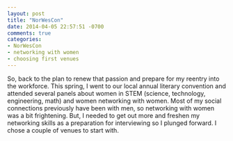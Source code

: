 ```yaml
---
layout: post
title: "NorWesCon"
date: 2014-04-05 22:57:51 -0700
comments: true
categories:
- NorWesCon
- networking with women
- choosing first venues
---
```

So, back to the plan to renew that passion and prepare for my reentry into the workforce.  This spring, I went to our local annual literary convention and attended several panels about women in STEM (science, technology, engineering, math) and women networking with women.  Most of my social connections previously have been with men, so networking with women was a bit frightening.  But, I needed to get out more and freshen my networking skills as a preparation for interviewing so I plunged forward.  I chose a couple of venues to start with.
